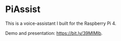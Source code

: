 # PiAssist
This is a voice-assistant I built for the Raspberry Pi 4. 

Demo and presentation: https://bit.ly/39MIMlb.
